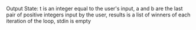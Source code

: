 Output State: t is an integer equal to the user's input, a and b are the last pair of positive integers input by the user, results is a list of winners of each iteration of the loop, stdin is empty